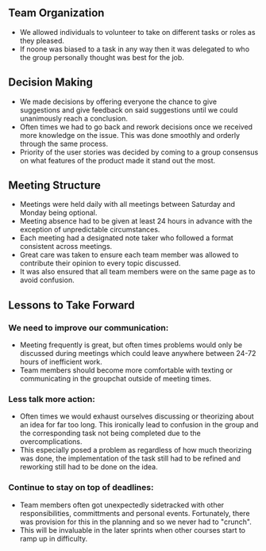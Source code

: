 ## Team Organization
- We allowed individuals to volunteer to take on different tasks or roles as they pleased.
- If noone was biased to a task in any way then it was delegated to who the group personally thought was best for the job.


## Decision Making
- We made decisions by offering everyone the chance to give suggestions and give feedback on said suggestions until we could unanimously reach a conclusion.
- Often times we had to go back and rework decisions once we received more knowledge on the issue. This was done smoothly and orderly through the same process.
- Priority of the user stories was decided by coming to a group consensus on what features of the product made it stand out the most.

## Meeting Structure
- Meetings were held daily with all meetings between Saturday and Monday being optional.
- Meeting absence had to be given at least 24 hours in advance with the exception of unpredictable circumstances.
- Each meeting had a designated note taker who followed a format consistent across meetings.
- Great care was taken to ensure each team member was allowed to contribute their opinion to every topic discussed.
- It was also ensured that all team members were on the same page as to avoid confusion.


## Lessons to Take Forward

### We need to improve our communication:
- Meeting frequently is great, but often times problems would only be discussed during meetings which could leave anywhere between 24-72 hours of inefficient work.
- Team members should become more comfortable with texting or communicating in the groupchat outside of meeting times.
### Less talk more action:
- Often times we would exhaust ourselves discussing or theorizing about an idea for far too long. This ironically lead to confusion in the group and the corresponding task not being completed due to the overcomplications.
- This especially posed a problem as regardless of how much theorizing was done, the implementation of the task still had to be refined and reworking still had to be done on the idea.
### Continue to stay on top of deadlines:
- Team members often got unexpectedly sidetracked with other responsibilities, committments and personal events. Fortunately, there was provision for this in the planning and so we never had to "crunch". 
- This will be invaluable in the later sprints when other courses start to ramp up in difficulty.

